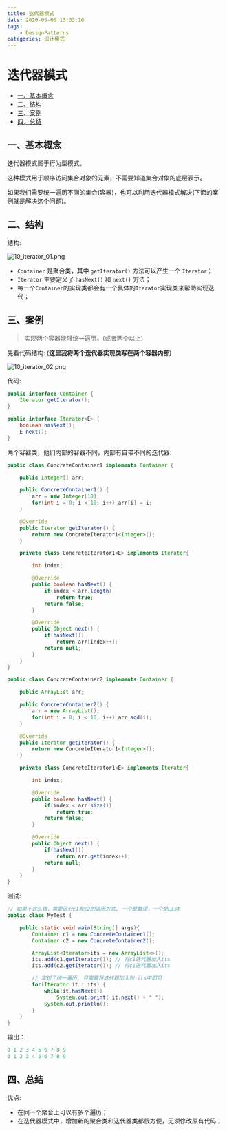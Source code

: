 ```yaml
---
title: 迭代器模式
date: 2020-05-06 13:33:16
tags: 
    - DesignPatterns
categories: 设计模式
---
```

# 迭代器模式

- [一、基本概念](#一基本概念)
- [二、结构](#二结构)
- [三、案例](#三案例)
- [四、总结](#四总结)

## 一、基本概念

迭代器模式属于行为型模式。

这种模式用于顺序访问集合对象的元素，不需要知道集合对象的底层表示。

如果我们需要统一遍历不同的集合(容器)，也可以利用迭代器模式解决(下面的案例就是解决这个问题)。

## 二、结构

结构:

![10_iterator_01.png](images/10_iterator_01.png)

- `Container` 是聚合类，其中 `getIterator()` 方法可以产生一个 `Iterator`；
- `Iterator` 主要定义了 `hasNext()` 和 `next()` 方法；
- 每一个`Container`的实现类都会有一个具体的`Iterator`实现类来帮助实现迭代；

## 三、案例

> 实现两个容器能够统一遍历。(或者两个以上)

先看代码结构: (**这里我将两个迭代器实现类写在两个容器内部**)

![10_iterator_02.png](images/10_iterator_02.png)

代码:

```java
public interface Container {
    Iterator getIterator();
}
```

```java
public interface Iterator<E> {
    boolean hasNext();
    E next();
}
```

两个容器类，他们内部的容器不同，内部有自带不同的迭代器:

```java
public class ConcreteContainer1 implements Container {

    public Integer[] arr;

    public ConcreteContainer1() {
        arr = new Integer[10];
        for(int i = 0; i < 10; i++) arr[i] = i;
    }

    @Override
    public Iterator getIterator() {
        return new ConcreteIterator1<Integer>();
    }

    private class ConcreteIterator1<E> implements Iterator{

        int index;

        @Override
        public boolean hasNext() {
            if(index < arr.length)
                return true;
            return false;
        }

        @Override
        public Object next() {
            if(hasNext())
                return arr[index++];
            return null;
        }
    }
}
```

```java
public class ConcreteContainer2 implements Container {

    public ArrayList arr;

    public ConcreteContainer2() {
        arr = new ArrayList();
        for(int i = 0; i < 10; i++) arr.add(i);
    }

    @Override
    public Iterator getIterator() {
        return new ConcreteIterator1<Integer>();
    }

    private class ConcreteIterator1<E> implements Iterator{

        int index;

        @Override
        public boolean hasNext() {
            if(index < arr.size())
                return true;
            return false;
        }

        @Override
        public Object next() {
            if(hasNext())
                return arr.get(index++);
            return null;
        }
    }
}

```

测试:

```java
// 如果不这么做，需要区分c1和c2的遍历方式, 一个是数组，一个是List
public class MyTest {

    public static void main(String[] args){
        Container c1 = new ConcreteContainer1();
        Container c2 = new ConcreteContainer2();

        ArrayList<Iterator>its = new ArrayList<>();
        its.add(c1.getIterator()); // 将c1迭代器加入its
        its.add(c2.getIterator()); // 将c1迭代器加入its

        // 实现了统一遍历, 只需要将迭代器加入到 its中即可
        for(Iterator it : its) {
            while(it.hasNext())
                System.out.print( it.next() + " ");
            System.out.println();
        }
    }
}
```

输出：

```java
0 1 2 3 4 5 6 7 8 9 
0 1 2 3 4 5 6 7 8 9 
```

## 四、总结

优点:

* 在同一个聚合上可以有多个遍历；
* 在迭代器模式中，增加新的聚合类和迭代器类都很方便，无须修改原有代码；